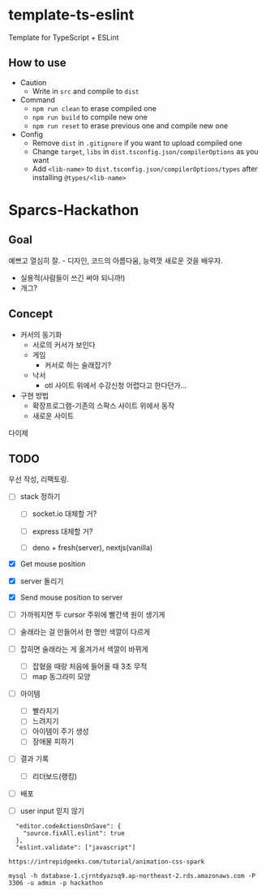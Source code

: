 # template-ts-eslint
Template for TypeScript + ESLint

## How to use
- Caution
    - Write in `src` and compile to `dist`
- Command
    - `npm run clean` to erase compiled one
    - `npm run build` to compile new one
    - `npm run reset` to erase previous one and compile new one
- Config
    - Remove `dist` in `.gitignore` if you want to upload compiled one
    - Change `target`, `libs` in `dist.tsconfig.json/compilerOptions` as you want
    - Add `<lib-name>` to `dist.tsconfig.json/compilerOptions/types` after installing `@types/<lib-name>`


# Sparcs-Hackathon

## Goal
예쁘고 열심히 잘. - 디자인, 코드의 아름다움, 능력껏
새로운 것을 배우자.

- 실용적(사람들이 쓰긴 써야 되니까!)
- 개그?

## Concept
- 커서의 동기화
    - 서로의 커서가 보인다
	- 게임
		- 커서로 하는 술래잡기?
	- 낙서
		- otl 사이트 위에서 수강신청 어렵다고 한다던가...
- 구현 방법
    - 확장프로그램-기존의 스팍스 사이트 위에서 동작
    - 새로운 사이트

다이제

## TODO
우선 작성, 리팩토링.

- [ ] stack 정하기
    - [ ] socket.io 대체할 거?
    - [ ] express 대체할 거?

    - [ ] deno + fresh(server), nextjs(vanilla)
- [X] Get mouse position
- [X] server 돌리기
- [X] Send mouse position to server

- [ ] 가까워지면 두 cursor 주위에 빨간색 원이 생기게
- [ ] 술래라는 걸 만들어서 한 명만 색깔이 다르게
- [ ] 잡히면 술래라는 게 옮겨가서 색깔이 바뀌게
    - [ ] 잡혔을 때랑 처음에 들어올 때 3초 무적
    - [ ] map 동그라미 모양
- [ ] 아이템
    - [ ] 빨라지기
    - [ ] 느려지기
    - [ ] 아이템이 주기 생성
    - [ ] 장애물 피하기
- [ ] 결과 기록
    - [ ] 리더보드(랭킹)

- [ ] 배포
- [ ] user input 믿지 않기

```
  "editor.codeActionsOnSave": {
    "source.fixAll.eslint": true
  },
  "eslint.validate": ["javascript"]

https://intrepidgeeks.com/tutorial/animation-css-spark

mysql -h database-1.cjrntdyazsq9.ap-northeast-2.rds.amazonaws.com -P 3306 -u admin -p hackathon
```